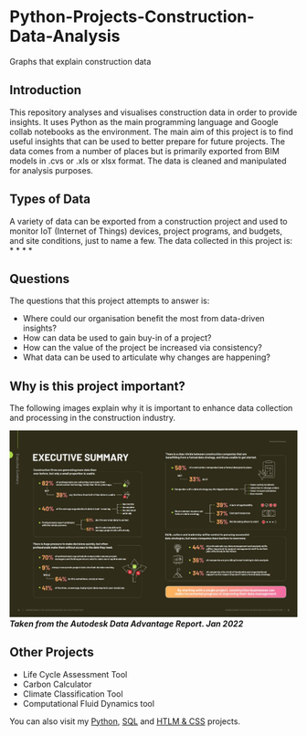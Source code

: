 # Python-Projects-Construction-Data-Analysis
Graphs that explain construction data

## Introduction 
This repository analyses and visualises construction data in order to provide insights. It uses Python as the main programming language and Google collab notebooks as the environment. The main aim of this project is to find useful insights that can be used to better prepare for future projects. The data comes from a number of places but is primarily exported from BIM models in .cvs or .xls  or xlsx format. The data is cleaned and manipulated for analysis purposes. 

## Types of Data
A variety of data can be exported from a construction project and used to monitor IoT (Internet of Things) devices, project programs, and budgets, and site conditions, just to name a few. The data collected in this project is:<br>
*
*
*
*

## Questions
The questions that this project attempts to answer is:<br>
* Where could our organisation benefit the most from data-driven insights?<br>
* How can data be used to gain buy-in of a project?<br>
* How can the value of the project be increased via consistency?<br>
* What data can be used to articulate why changes are happening?<br>

## Why is this project important?
The following images explain why it is important to enhance data collection and processing in the construction industry. <br>

![](https://github.com/natnew/Python-Projects-Construction-Data-Analysis/blob/main/Autodesk%20Data%20REPORT.JPG)
***Taken from the Autodesk Data Advantage Report. Jan 2022***

## Other Projects
* Life Cycle Assessment Tool
* Carbon Calculator
* Climate Classification Tool
* Computational Fluid Dynamics tool

You can also visit my [Python](https://github.com/natnew/100-Python-Projects), [SQL](https://github.com/natnew/SQL-Cheatsheet) and [HTLM & CSS](https://github.com/natnew/100-HTML-And-CSS-Projects) projects.

